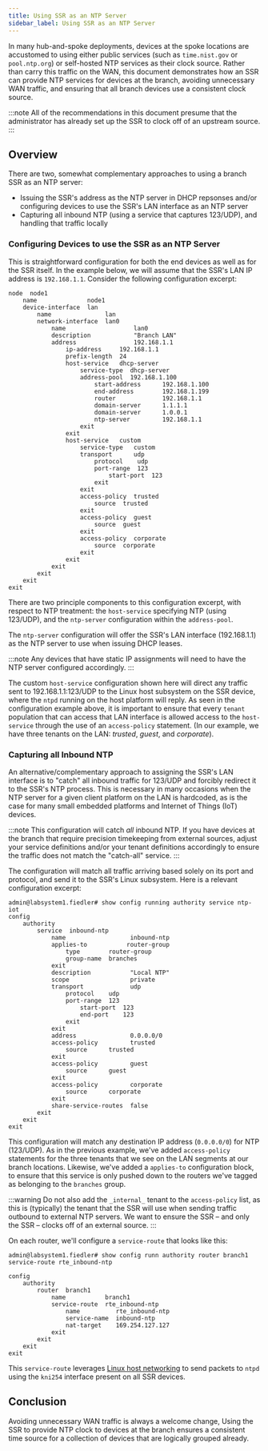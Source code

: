 ```yaml
---
title: Using SSR as an NTP Server
sidebar_label: Using SSR as an NTP Server
---
```

In many hub-and-spoke deployments, devices at the spoke locations are accustomed to using either public services (such as `time.nist.gov` or `pool.ntp.org`) or self-hosted NTP services as their clock source. Rather than carry this traffic on the WAN, this document demonstrates how an SSR can provide NTP services for devices at the branch, avoiding unnecessary WAN traffic, and ensuring that all branch devices use a consistent clock source.

:::note
All of the recommendations in this document presume that the administrator has already set up the SSR to clock off of an upstream source.
:::

## Overview

There are two, somewhat complementary approaches to using a branch SSR as an NTP server:

- Issuing the SSR's address as the NTP server in DHCP repsonses and/or configuring devices to use the SSR's LAN interface as an NTP server
- Capturing all inbound NTP (using a service that captures 123/UDP), and handling that traffic locally

### Configuring Devices to use the SSR as an NTP Server

This is straightforward configuration for both the end devices as well as for the SSR itself. In the example below, we will assume that the SSR's LAN IP address is `192.168.1.1`. Consider the following configuration excerpt:

```config {19,24-29}
node  node1
    name              node1
    device-interface  lan
        name               lan
        network-interface  lan0
            name                   lan0
            description            "Branch LAN"
            address                192.168.1.1
                ip-address     192.168.1.1
                prefix-length  24
                host-service   dhcp-server
                    service-type  dhcp-server
                    address-pool  192.168.1.100
                        start-address      192.168.1.100
                        end-address        192.168.1.199
                        router             192.168.1.1
                        domain-server      1.1.1.1
                        domain-server      1.0.0.1
                        ntp-server         192.168.1.1
                    exit
                exit
                host-service   custom
                    service-type   custom
                    transport      udp
                        protocol    udp
                        port-range  123
                            start-port  123
                        exit
                    exit
                    access-policy  trusted
                        source  trusted
                    exit
                    access-policy  guest
                        source  guest
                    exit
                    access-policy  corporate
                        source  corporate
                    exit
                exit
            exit
        exit
    exit
exit
```

There are two principle components to this configuration excerpt, with respect to NTP treatment: the `host-service` specifying NTP (using 123/UDP), and the `ntp-server` configuration within the `address-pool`.

The `ntp-server` configuration will offer the SSR's LAN interface (192.168.1.1) as the NTP server to use when issuing DHCP leases.

:::note
Any devices that have static IP assignments will need to have the NTP server configured accordingly.
:::

The custom `host-service` configuration shown here will direct any traffic sent to 192.168.1.1:123/UDP to the Linux host subsystem on the SSR device, where the `ntpd` running on the host platform will reply. As seen in the configuration example above, it is important to ensure that every `tenant` population that can access that LAN interface is allowed access to the `host-service` through the use of an `access-policy` statement. (In our example, we have three tenants on the LAN: *trusted*, *guest*, and *corporate*).

### Capturing all Inbound NTP

An alternative/complementary approach to assigning the SSR's LAN interface is to "catch" all inbound traffic for 123/UDP and forcibly redirect it to the SSR's NTP process. This is necessary in many occasions when the NTP server for a given client platform on the LAN is hardcoded, as is the case for many small embedded platforms and Internet of Things (IoT) devices.

:::note
This configuration will catch *all* inbound NTP. If you have devices at the branch that require precision timekeeping from external sources, adjust your service definitions and/or your tenant definitions accordingly to ensure the traffic does not match the "catch-all" service.
:::

The configuration will match all traffic arriving based solely on its port and protocol, and send it to the SSR's Linux subsystem. Here is a relevant configuration excerpt:

```
admin@labsystem1.fiedler# show config running authority service ntp-iot
config
    authority
        service  inbound-ntp
            name                  inbound-ntp
            applies-to           router-group
                type        router-group
                group-name  branches
            exit
            description           "Local NTP"
            scope                 private
            transport             udp
                protocol    udp
                port-range  123
                    start-port  123
                    end-port    123
                exit
            exit
            address               0.0.0.0/0
            access-policy         trusted
                source      trusted
            exit
            access-policy         guest
                source      guest
            exit
            access-policy         corporate
                source      corporate
            exit
            share-service-routes  false
        exit
    exit
exit
```

This configuration will match any destination IP address (`0.0.0.0/0`) for NTP (123/UDP). As in the previous example, we've added `access-policy` statements for the three tenants that we see on the LAN segments at our branch locations. Likewise, we've added a `applies-to` configuration block, to ensure that this service is only pushed down to the routers we've tagged as belonging to the `branches` group.

:::warning
Do not also add the `_internal_` tenant to the `access-policy` list, as this is (typically) the tenant that the SSR will use when sending traffic outbound to external NTP servers. We want to ensure the SSR – and only the SSR – clocks off of an external source.
:::

On each router, we'll configure a `service-route` that looks like this:

```
admin@labsystem1.fiedler# show config runn authority router branch1 service-route rte_inbound-ntp

config
    authority
        router  branch1
            name           branch1
            service-route  rte_inbound-ntp
                name          rte_inbound-ntp
                service-name  inbound-ntp
                nat-target    169.254.127.127
            exit
        exit
    exit
exit
```

This `service-route` leverages [Linux host networking](https://www.juniper.net/documentation/us/en/software/session-smart-router/docs/concepts_linux_host_networking) to send packets to `ntpd` using the `kni254` interface present on all SSR devices.

## Conclusion

Avoiding unnecessary WAN traffic is always a welcome change, Using the SSR to provide NTP clock to devices at the branch ensures a consistent time source for a collection of devices that are logically grouped already.